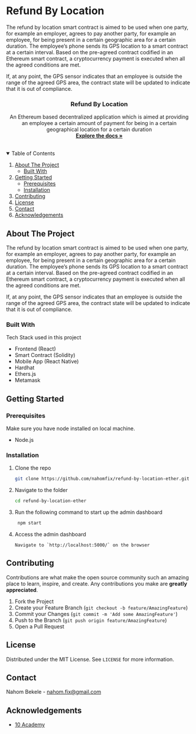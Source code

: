 # Refund By Location

The refund by location smart contract is aimed to be used when one party, for example an employer, agrees to pay another party, for example an employee, for being present in a certain geographic area for a certain duration. The employee’s phone sends its GPS location to a smart contract at a certain interval. Based on the pre-agreed contract codified in an Ethereum smart contract, a cryptocurrency payment is executed when all the agreed conditions are met.

If, at any point, the GPS sensor indicates that an employee is outside the range of the agreed GPS area, the contract state will be updated to indicate that it is out of compliance.

<p align="center">
  <h3 align="center">Refund By Location</h3>

  <p align="center">
    An Ethereum based decentralized application which is aimed at providing an employee a certain amount of payment for being in a certain geographical location for a certain duration
    <br />
    <a href="#about-the-project"><strong>Explore the docs »</strong></a>
    <br />
    <br />
  </p>
</p>

<!-- TABLE OF CONTENTS -->
<details open="open">
  <summary>Table of Contents</summary>
  <ol>
    <li>
      <a href="#about-the-project">About The Project</a>
      <ul>
        <li><a href="#built-with">Built With</a></li>
      </ul>
    </li>
    <li>
      <a href="#getting-started">Getting Started</a>
      <ul>
        <li><a href="#prerequisites">Prerequisites</a></li>
        <li><a href="#installation">Installation</a></li>
      </ul>
    </li>
    <li><a href="#contributing">Contributing</a></li>
    <li><a href="#license">License</a></li>
    <li><a href="#contact">Contact</a></li>
    <li><a href="#acknowledgements">Acknowledgements</a></li>
  </ol>
</details>

<!-- ABOUT THE PROJECT -->

## About The Project

The refund by location smart contract is aimed to be used when one party, for example an employer, agrees to pay another party, for example an employee, for being present in a certain geographic area for a certain duration. The employee’s phone sends its GPS location to a smart contract at a certain interval. Based on the pre-agreed contract codified in an Ethereum smart contract, a cryptocurrency payment is executed when all the agreed conditions are met.

If, at any point, the GPS sensor indicates that an employee is outside the range of the agreed GPS area, the contract state will be updated to indicate that it is out of compliance.

### Built With

Tech Stack used in this project

-   Frontend (React)
-   Smart Contract (Solidity)
-   Mobile App (React Native)
-   Hardhat
-   Ethers.js
-   Metamask

<!-- GETTING STARTED -->

## Getting Started

### Prerequisites

Make sure you have node installed on local machine.

-   Node.js

### Installation

1. Clone the repo
    ```sh
    git clone https://github.com/nahomfix/refund-by-location-ether.git
    ```
2. Navigate to the folder

    ```sh
    cd refund-by-location-ether
    ```

3. Run the following command to start up the admin dashboard

    ```sh
     npm start
    ```

4. Access the admin dashboard
    ```JS
    Navigate to `http://localhost:5000/` on the browser
    ```

<!-- CONTRIBUTING -->

## Contributing

Contributions are what make the open source community such an amazing place to learn, inspire, and create. Any contributions you make are **greatly appreciated**.

1. Fork the Project
2. Create your Feature Branch (`git checkout -b feature/AmazingFeature`)
3. Commit your Changes (`git commit -m 'Add some AmazingFeature'`)
4. Push to the Branch (`git push origin feature/AmazingFeature`)
5. Open a Pull Request

<!-- LICENSE -->

## License

Distributed under the MIT License. See `LICENSE` for more information.

<!-- CONTACT -->

## Contact

Nahom Bekele - nahom.fix@gmail.com

<!-- ACKNOWLEDGEMENTS -->

## Acknowledgements

-   [10 Academy](https://www.10academy.org/)
